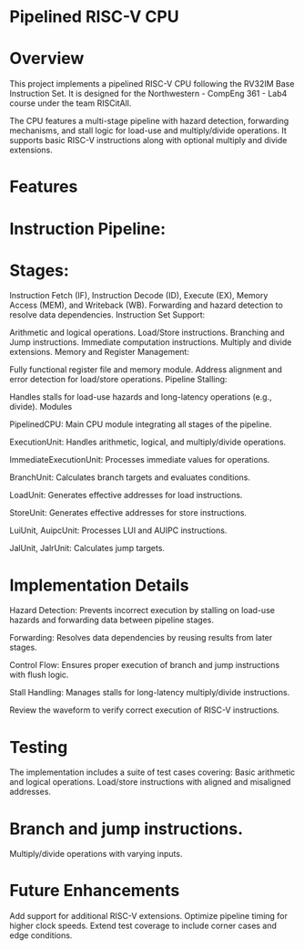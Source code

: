 # Pipelined RISC-V CPU
# Overview
This project implements a pipelined RISC-V CPU following the RV32IM Base Instruction Set.
It is designed for the Northwestern - CompEng 361 - Lab4 course under the team RISCitAll.

The CPU features a multi-stage pipeline with hazard detection, forwarding mechanisms, and stall logic for load-use and multiply/divide operations. 
It supports basic RISC-V instructions along with optional multiply and divide extensions.


# Features
# Instruction Pipeline:

# Stages: 
Instruction Fetch (IF), Instruction Decode (ID), Execute (EX), Memory Access (MEM), and Writeback (WB).
Forwarding and hazard detection to resolve data dependencies.
Instruction Set Support:

Arithmetic and logical operations.
Load/Store instructions.
Branching and Jump instructions.
Immediate computation instructions.
Multiply and divide extensions.
Memory and Register Management:

Fully functional register file and memory module.
Address alignment and error detection for load/store operations.
Pipeline Stalling:

Handles stalls for load-use hazards and long-latency operations (e.g., divide).
Modules


PipelinedCPU: Main CPU module integrating all stages of the pipeline.


ExecutionUnit: Handles arithmetic, logical, and multiply/divide operations.


ImmediateExecutionUnit: Processes immediate values for operations.


BranchUnit: Calculates branch targets and evaluates conditions.

LoadUnit: Generates effective addresses for load instructions.


StoreUnit: Generates effective addresses for store instructions.


LuiUnit, AuipcUnit: Processes LUI and AUIPC instructions.


JalUnit, JalrUnit: Calculates jump targets.


# Implementation Details
Hazard Detection: Prevents incorrect execution by stalling on load-use hazards and forwarding data between pipeline stages.


Forwarding: Resolves data dependencies by reusing results from later stages.


Control Flow: Ensures proper execution of branch and jump instructions with flush logic.


Stall Handling: Manages stalls for long-latency multiply/divide instructions.


Review the waveform to verify correct execution of RISC-V instructions.

# Testing
The implementation includes a suite of test cases covering:
Basic arithmetic and logical operations.
Load/store instructions with aligned and misaligned addresses.

# Branch and jump instructions.
Multiply/divide operations with varying inputs.


# Future Enhancements
Add support for additional RISC-V extensions.
Optimize pipeline timing for higher clock speeds.
Extend test coverage to include corner cases and edge conditions.
